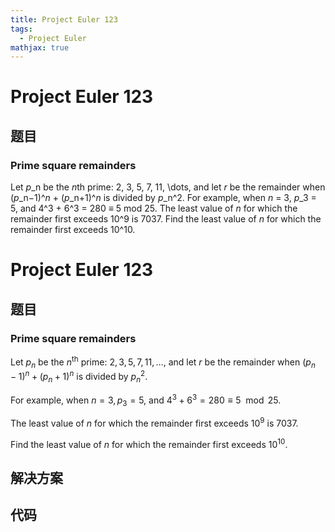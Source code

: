 ```yaml
---
title: Project Euler 123
tags:
  - Project Euler
mathjax: true
---
```

<escape><!-- more --></escape>
    
# Project Euler 123
## 题目
### Prime square remainders



Let <i>p</i>_n be the <i>n</i>th prime: 2, 3, 5, 7, 11, \dots, and let <i>r</i> be the remainder when (<i>p</i>_n−1)^<i>n</i> + (<i>p</i>_n+1)^<i>n</i> is divided by <i>p</i>_n^2.
For example, when <i>n</i> = 3, <i>p</i>_3 = 5, and 4^3 + 6^3 = 280 ≡ 5 mod 25.
The least value of <i>n</i> for which the remainder first exceeds 10^9 is 7037.
Find the least value of <i>n</i> for which the remainder first exceeds 10^10.



# Project Euler 123
## 题目
### Prime square remainders
Let $p_n$ be the $n^{\mathrm{th}}$ prime: $2, 3, 5, 7, 11, \dots$, and let $r$ be the remainder when $(p_n-1)^n + (p_n+1)^n$ is divided by $p_n^2$.

For example, when $n = 3, p_3 = 5$, and $4^3 + 6^3 = 280 \equiv 5 \mod 25$.

The least value of $n$ for which the remainder first exceeds $10^9$ is $7037$.

Find the least value of $n$ for which the remainder first exceeds $10^{10}$.


## 解决方案


## 代码


